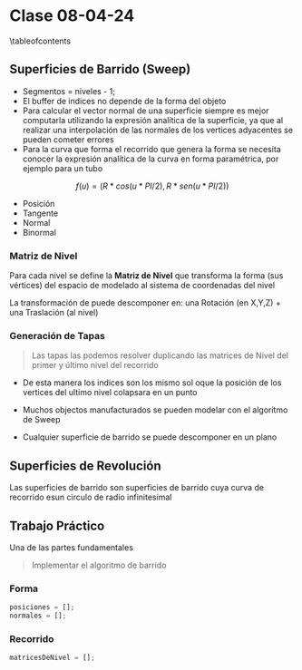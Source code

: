 # Clase 08-04-24

\tableofcontents

## Superficies de Barrido (Sweep)

* Segmentos = niveles - 1;
* El buffer de indices no depende de la forma del objeto
* Para calcular el vector normal de una superficie siempre es mejor computarla
  utilizando la expresión analítica de la superficie, ya que al realizar una
  interpolación de las normales de los vertices adyacentes se pueden cometer
  errores
* Para la curva que forma el recorrido que genera la forma se necesita conocer
  la expresión analítica de la curva en forma paramétrica, por ejemplo para un
  tubo

$$f(u) =(R*cos(u*PI/2),R*sen(u*PI/2))$$

* Posición
* Tangente
* Normal
* Binormal

### Matriz de Nivel

Para cada nivel se define la **Matriz de Nivel** que transforma la forma (sus
vértices) del espacio de modelado al sistema de coordenadas del nivel

La transformación de puede descomponer en: una Rotación (en X,Y,Z) + una
Traslación (al nivel)

### Generación de Tapas

> Las tapas las podemos resolver duplicando las matrices de Nivel del primer y
> último nivel del recorrido
 
* De esta manera los indices son los mismo sol oque la posición de los vertices
  del ultimo nivel colapsara en un punto

* Muchos objectos manufacturados se pueden modelar con el algoritmo de Sweep
* Cualquier superficie de barrido se puede descomponer en un plano

## Superficies de Revolución

Las superficies de barrido son superficies de barrido cuya curva de recorrido
esun circulo de radio infinitesimal

## Trabajo Práctico

Una de las partes fundamentales

> Implementar el algoritmo de barrido

### Forma

```js
posiciones = [];
normales = [];
```

### Recorrido

```js
matricesDeNivel = [];
```
